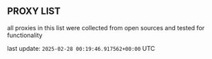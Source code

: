 ## PROXY LIST

all proxies in this list were collected from open sources and tested for functionality

last update: `2025-02-28 00:19:46.917562+00:00` UTC